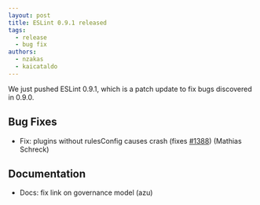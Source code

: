 ```yaml
---
layout: post
title: ESLint 0.9.1 released
tags:
  - release
  - bug fix
authors:
  - nzakas
  - kaicataldo
---
```


We just pushed ESLint 0.9.1, which is a patch update to fix bugs discovered in 0.9.0.

## Bug Fixes

* Fix: plugins without rulesConfig causes crash (fixes [#1388](https://github.com/eslint/eslint/issues/1388)) (Mathias Schreck)

## Documentation

* Docs: fix link on governance model (azu)
